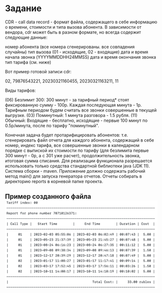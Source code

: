 # Задание

CDR - сall data record - формат файла, содержащего в себе информацию о времени, стоимости и типа вызова абонента.
В зависимости от вендора, cdr может быть в разном формате, но всегда содержит следующие данные:

номер абонента (все номера сгенерированы. все совпадения случайны)
тип вызова (01 - исходящие, 02 - входящие)
дата и время начала звонка (YYYYMMDDHH24MMSS)
дата и время окончания звонка
тип тарифа (см. ниже)

Вот пример готовой записи cdr:

02, 79876543221, 20230321160455, 20230321163211, 11

Виды тарифов:

(06) Безлимит 300: 300 минут - за тарифный период* стоят фиксированную сумму - 100р. Каждая последующая минута - 1р.
Тарифным периодом будем считать все звонки совершенные в текущей выгрузке.
(03) Поминутный: 1 минута разговора - 1.5 рубля.
(11) Обычный: Входящие - бесплатно, исходящие - первые 100 минут по 0.5р/минута, после по тарифу "поминутный".

Конечная задача будет протарифицировать абонентов: т.е. сгенерировать файл отчета для каждого абонента, содержащий в себе номер, индекс тарифа, все совершенные звонки в календарном порядке с выпиской их стоимости по тарифу (для безлимита первые 300 минут - 0р, а с 301 уже расчет), продолжительность звонка, итоговая сумма списания.
Для реализации функционала разрешается использовать только средства стандартной библиотеки java (JDK 11). Система сборки - maven. Приложение должно содержать рабочий метод main() для запуска генератора отчетов. Отчеты собирать в директорию reports в корневой папке проекта.

## Пример созданного файла![img.png](img.png)
